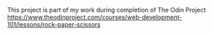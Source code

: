 This project is part of my work during completion of The Odin Project
https://www.theodinproject.com/courses/web-development-101/lessons/rock-paper-scissors 
